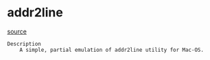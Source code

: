 # addr2line

[source](github.com/OpenFOAM-jp/OpenFOAM-utilities-tutorials-jp/blob/master/v1906/miscellaneous/OSspecific/addr2line/addr2line.C/addr2line.C)

```
Description
    A simple, partial emulation of addr2line utility for Mac-OS.


```

